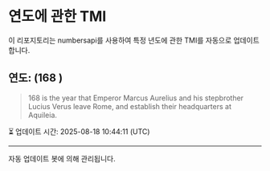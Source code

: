 
# 연도에 관한 TMI

이 리포지토리는 numbersapi를 사용하여 특정 년도에 관한 TMI를 자동으로 업데이트합니다.

## 연도: (168 )
> 168 is the year that Emperor Marcus Aurelius and his stepbrother Lucius Verus leave Rome, and establish their headquarters at Aquileia.

⏳ 업데이트 시간: 2025-08-18 10:44:11 (UTC)

---
자동 업데이트 봇에 의해 관리됩니다.
